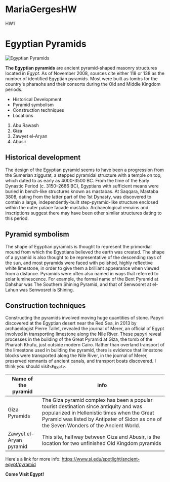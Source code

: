 # MariaGergesHW
HW1
# Egyptian Pyramids 

![Egyptian Pyramids](https://d3rr2gvhjw0wwy.cloudfront.net/uploads/mandators/49581/file-manager/egyptian-pyramid,-egyptian-pyramids-facts,-egyptian-pyramid-inside.jpg)

**The Egyptian pyramids** are ancient pyramid-shaped masonry structures located in *Egypt.* As of November 2008, sources cite either 118 or 138 as the number of identified Egyptian pyramids. Most were built as tombs for the country's pharaohs and their consorts during the Old and Middle Kingdom periods.

* Historical Development 
* Pyramid symbolism 
* Construction techniques
* Locations 
1. Abu Rawash
1. ~~Giza~~
1. Zawyet el-Aryan
1. Abusir

## Historical development

The design of the Egyptian pyramid seems to have been a progression from the Sumerian ziggurat, a stepped pyramidal structure with a temple on top, which dated to as early as 4000-3500 BC.
From the time of the Early Dynastic Period (c. 3150–2686 BC), Egyptians with sufficient means were buried in bench-like structures known as mastabas. At Saqqara, Mastaba 3808, dating from the latter part of the 1st Dynasty, was discovered to contain a large, independently-built step-pyramid-like structure enclosed within the outer palace facade mastaba. Archaeological remains and inscriptions suggest there may have been other similar structures dating to this period.

## Pyramid symbolism

The shape of Egyptian pyramids is thought to represent the primordial mound from which the Egyptians believed the earth was created. The shape of a pyramid is also thought to be representative of the descending rays of the sun, and most pyramids were faced with polished, highly reflective white limestone, in order to give them a brilliant appearance when viewed from a distance. Pyramids were often also named in ways that referred to solar luminescence. For example, the formal name of the Bent Pyramid at Dahshur was The Southern Shining Pyramid, and that of Senwosret at el-Lahun was Senwosret is Shining.

## Construction techniques

Constructing the pyramids involved moving huge quantities of stone. Papyri discovered at the Egyptian desert near the Red Sea, in 2013 by archaeologist Pierre Tallet, revealed the journal of Merer, an official of Egypt involved in transporting limestone along the Nile River. These papyri reveal processes in the building of the Great Pyramid at Giza, the tomb of the Pharaoh Khufu, just outside modern Cairo. Rather than overland transport of the limestone used in building the pyramid, there is evidence that limestone blocks were transported along the Nile River, in the journal of Merer, preserved remnants of ancient canals, and transport boats discovered. I think you should visit`<Egypt>`.

Name of the pyramid | info
------------ | -------------
Giza Pyramids | The Giza pyramid complex has been a popular tourist destination since antiquity and was popularized in Hellenistic times when the Great Pyramid was listed by Antipater of Sidon as one of the Seven Wonders of the Ancient World. 
Zawyet el-Aryan pyramid | This site, halfway between Giza and Abusir, is the location for two unfinished Old Kingdom pyramids

Here's a link for more info: https://www.si.edu/spotlight/ancient-egypt/pyramid

<html>
<body>
<b>Come Visit Egypt!</b>
</body>
</html>


